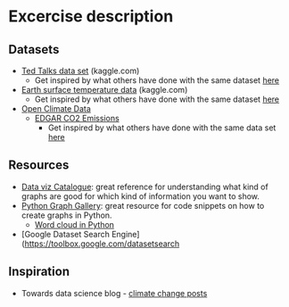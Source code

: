 # Excercise description

## Datasets

 * [Ted Talks data set](https://www.kaggle.com/rounakbanik/ted-talks) (kaggle.com)
    * Get inspired by what others have done with the same dataset [here](https://www.kaggle.com/vinodmadyalkar/analysing-ted-talks-ratings)
 * [Earth surface temperature data](https://www.kaggle.com/berkeleyearth/climate-change-earth-surface-temperature-data) (kaggle.com)
   * Get inspired by what others have done with the same dataset [here](https://www.kaggle.com/hathaaaway/climate-change)
 * [Open Climate Data](http://openclimatedata.net/)
    * [EDGAR CO2 Emissions](https://github.com/openclimatedata/edgar-co2-emissions)
      * Get inspired by what others have done with the same data set [here](https://github.com/openclimatedata/notebooks/blob/master/EDGAR%20CO2%20Emissions.ipynb)
 
 
## Resources
 * [Data viz Catalogue](https://datavizcatalogue.com): great reference for understanding what kind of graphs are good for which kind of information you want to show.
 * [Python Graph Gallery](https://python-graph-gallery.com/): great resource for code snippets on how to create graphs in Python. 
    * [Word cloud in Python](https://www.kaggle.com/y983zhan/word-cloud-with-python)
 * [Google Dataset Search Engine](https://toolbox.google.com/datasetsearch
 
## Inspiration
* Towards data science blog - [climate change posts](https://towardsdatascience.com/tagged/climate-change)

